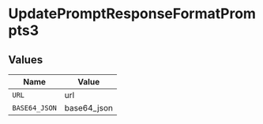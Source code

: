 # UpdatePromptResponseFormatPrompts3


## Values

| Name          | Value         |
| ------------- | ------------- |
| `URL`         | url           |
| `BASE64_JSON` | base64_json   |